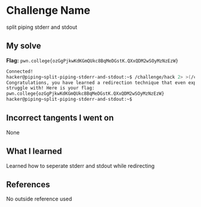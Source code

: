 # Challenge Name
split piping stderr and stdout

## My solve
**Flag:** `pwn.college{ozGgPjkwKdKGmQUkc8BqMeDGstK.QXxQDM2wSOyMzNzEzW}`

```bash
Connected!
hacker@piping~split-piping-stderr-and-stdout:~$ /challenge/hack 2> >(/challenge/the) | /challenge/planet
Congratulations, you have learned a redirection technique that even experts
struggle with! Here is your flag:
pwn.college{ozGgPjkwKdKGmQUkc8BqMeDGstK.QXxQDM2wSOyMzNzEzW}
hacker@piping~split-piping-stderr-and-stdout:~$
```
## Incorrect tangents I went on
None

## What I learned
Learned how to seperate stderr and stdout while redirecting

## References 
No outside reference used